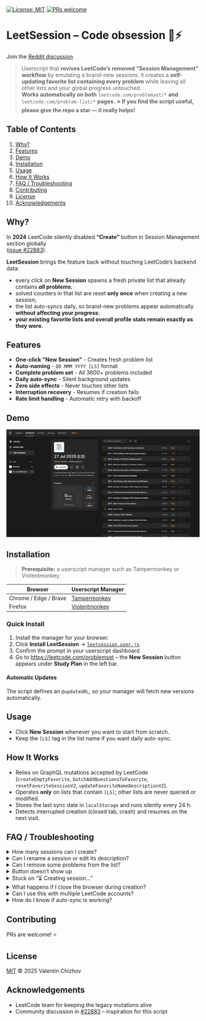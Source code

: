[![License: MIT](https://img.shields.io/badge/license-MIT-blue.svg)](LICENSE)
[![PRs welcome](https://img.shields.io/badge/PRs-welcome-brightgreen.svg)](#contributing)

# LeetSession – Code obsession 🧠⚡️

Join the [Reddit discussion](https://www.reddit.com/r/leetcode/comments/1mbu6el/leetcode_removed_sessions_so_i_brought_them_back/)

> Userscript that **revives LeetCode’s removed “Session Management” workflow** by emulating a brand-new sessions: it creates a **self-updating favorite list containing every problem** while leaving all other lists and your global progress untouched.  
> **Works automatically on both** `leetcode.com/problemset/*` **and** `leetcode.com/problem-list/*` **pages.**
> **⭐️ If you find the script useful, please give the repo a star — it really helps!**
> 


## Table of Contents
1. [Why?](#why)
2. [Features](#features)
3. [Demo](#demo)
4. [Installation](#installation)
5. [Usage](#usage)
6. [How It Works](#how-it-works)
7. [FAQ / Troubleshooting](#faq--troubleshooting)
8. [Contributing](#contributing)
9. [License](#license)
10. [Acknowledgements](#acknowledgements)


## Why?

In **2024** LeetCode silently disabled **“Create”** button in Session Management section globally   
([issue #22883](https://github.com/LeetCode-Feedback/LeetCode-Feedback/issues/22883)).

**LeetSession** brings the feature back without touching LeetCode’s backend data:

* every click on **New Session** spawns a fresh private list that already contains **_all_ problems**;
* solved counters in that list are reset **only once** when creating a new session;
* the list auto-syncs daily, so brand-new problems appear automatically **without affecting your progress**;
* **your existing favorite lists and overall profile stats remain exactly as they were.**


## Features

- **One-click "New Session"** - Creates fresh problem list 
- **Auto-naming** - `DD MMM YYYY [LS]` format 
- **Complete problem set** - All 3600+ problems included 
- **Daily auto-sync** - Silent background updates 
- **Zero side effects** - Never touches other lists 
- **Interruption recovery** - Resumes if creation fails 
- **Rate limit handling** - Automatic retry with backoff 


## Demo

<p align="center">
  <img src="screenshot.png" alt="LeetSession screenshot" width="700">
</p>


## Installation

> **Prerequisite:** a userscript manager such as Tampermonkey or Violentmonkey.

| Browser | Userscript Manager |
|---------|-------------------|
| Chrome / Edge / Brave | [Tampermonkey](https://tampermonkey.net/) |
| Firefox | [Violentmonkey](https://violentmonkey.github.io/) |

### Quick Install

1. Install the manager for your browser.  
2. Click **Install LeetSession** → [`leetsession.user.js`](https://raw.githubusercontent.com/wallandteen/leetsession/main/leetsession.user.js).  
3. Confirm the prompt in your userscript dashboard.  
4. Go to <https://leetcode.com/problemset> – the **New Session** button appears under **Study Plan** in the left bar.

#### Automatic Updates
The script defines an `@updateURL`, so your manager will fetch new versions automatically.


## Usage

* Click **New Session** whenever you want to start from scratch.  
* Keep the `[LS]` tag in the list name if you want daily auto-sync.


## How It Works

* Relies on GraphQL mutations accepted by LeetCode (`createEmptyFavorite`, `batchAddQuestionsToFavorite`, `resetFavoriteSessionV2`, `updateFavoriteNameDescriptionV2`).
* Operates **only** on lists that contain `[LS]`; other lists are never queried or modified.
* Stores the last sync date in `localStorage` and runs silently every 24 h.
* Detects interrupted creation (closed tab, crash) and resumes on the next visit.


## FAQ / Troubleshooting

<details>
<summary>How many sessions can I create?</summary>
**Unlimited.** Each click creates an independent list (`#1`, `#2`, …).
</details>

<details>
<summary>Can I rename a session or edit its description?</summary>
Yes. Keep the tag **`[LS]`** anywhere in the name to preserve auto-sync.
</details>

<details>
<summary>Can I remove some problems from the list?</summary>
You can, but if the name still contains **`[LS]`** the script will add every missing problem back during the next sync. Your progress (solved problems) will be preserved.
</details>

<details>
<summary>Button doesn’t show up</summary>

* Reload the page.
* Ensure the userscript manager is **Enabled**.    
* Check that no content blocker removes sidebar elements.
</details>

<details>
<summary>Stuck on “⏳ Creating session…”</summary>

You likely hit LeetCode’s rate limit (HTTP 429). Leave the tab open; the script retries automatically with exponential back-off.
</details>

<details>
<summary>What happens if I close the browser during creation?</summary>
The script detects incomplete sessions and automatically resumes creation on the next visit. Look for sessions with `[CREATING]` in the name.
</details>

<details>
<summary>Can I use this with multiple LeetCode accounts?</summary>
Yes, each account maintains its own sessions independently. The script only operates on lists containing `[LS]`.
</details>

<details>
<summary>How do I know if auto-sync is working?</summary>
Check the browser console for `[LeetSession]` logs. You'll see sync messages when new problems are added.
</details>


## Contributing

PRs are welcome! ⭐️


## License

[MIT](LICENSE) © 2025 Valentin Chizhov


## Acknowledgements

* LeetCode team for keeping the legacy mutations alive  
* Community discussion in [#22883](https://github.com/LeetCode-Feedback/LeetCode-Feedback/issues/22883) – inspiration for this script
